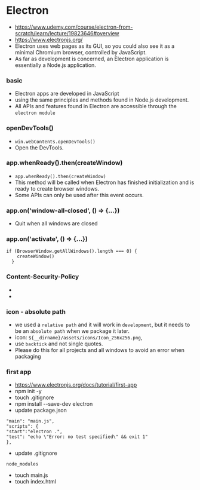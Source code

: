 # Electron
- https://www.udemy.com/course/electron-from-scratch/learn/lecture/19823646#overview
- https://www.electronjs.org/
- Electron uses web pages as its GUI, so you could also see it as a minimal Chromium browser, controlled by JavaScript.
- As far as development is concerned, an Electron application is essentially a Node.js application.

### basic
- Electron apps are developed in JavaScript
- using the same principles and methods found in Node.js development. 
- All APIs and features found in Electron are accessible through the ```electron module```

### openDevTools()
- ```win.webContents.openDevTools()``` 
- Open the DevTools.

### app.whenReady().then(createWindow)
- ```app.whenReady().then(createWindow)``` 
- This method will be called when Electron has finished initialization and is ready to create browser windows. 
- Some APIs can only be used after this event occurs.

### app.on('window-all-closed', () => {...})
- Quit when all windows are closed

### app.on('activate', () => {...})
```
if (BrowserWindow.getAllWindows().length === 0) {
    createWindow()
  }
```
### Content-Security-Policy
- <meta http-equiv="Content-Security-Policy" content="default-src 'self'">
- <meta http-equiv="Content-Security-Policy" content="script-src 'self' 'unsafe-inline'">

### icon - absolute path
- we used a ```relative path``` and it will work in ```development```, but it needs to be an ```absolute path``` when we package it later.
- icon: `${__dirname}/assets/icons/Icon_256x256.png`,
- use ```backtick``` and not single quotes.
- Please do this for all projects and all windows to avoid an error when packaging

### first app
- https://www.electronjs.org/docs/tutorial/first-app
- npm init -y
- touch .gitignore
- npm install --save-dev electron
- update package.json
```
"main": "main.js",
"scripts": {
"start":"electron .",
"test": "echo \"Error: no test specified\" && exit 1"
},
```
- update .gitignore
```
node_modules
```
- touch main.js
- touch index.html

